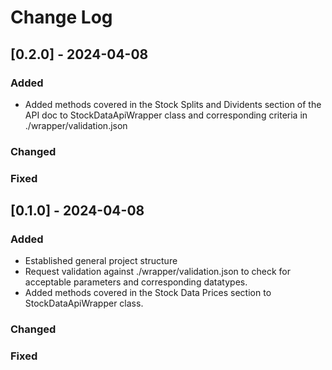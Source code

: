 # Change Log


## [0.2.0] - 2024-04-08

### Added

* Added methods covered in the Stock Splits and Dividents section of the API doc to StockDataApiWrapper class and corresponding criteria in ./wrapper/validation.json

### Changed

### Fixed

## [0.1.0] - 2024-04-08

### Added

* Established general project structure
* Request validation against ./wrapper/validation.json to check for acceptable parameters and corresponding datatypes.
* Added methods covered in the Stock Data Prices section to StockDataApiWrapper class.

### Changed

### Fixed
